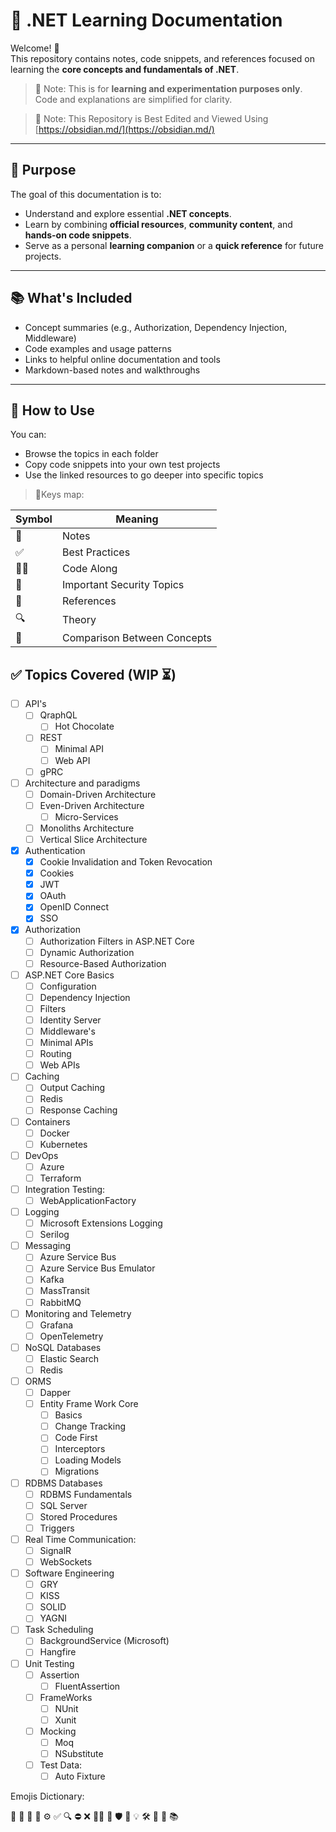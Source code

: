 # 📘 .NET Learning Documentation

Welcome! 👋  
This repository contains notes, code snippets, and references focused on learning the **core concepts and fundamentals of .NET**.


> 📌 Note: This is for **learning and experimentation purposes only**. Code and explanations are simplified for clarity.

> 📌 Note: This Repository is Best Edited and Viewed Using [https://obsidian.md/](https://obsidian.md/)


---
## 🎯 Purpose

The goal of this documentation is to:
- Understand and explore essential **.NET concepts**.
- Learn by combining **official resources**, **community content**, and **hands-on code snippets**.
- Serve as a personal **learning companion** or a **quick reference** for future projects.

---

## 📚 What's Included

- Concept summaries (e.g., Authorization, Dependency Injection, Middleware)
- Code examples and usage patterns
- Links to helpful online documentation and tools
- Markdown-based notes and walkthroughs

---

## 🚀 How to Use

You can:
- Browse the topics in each folder
- Copy code snippets into your own test projects
- Use the linked resources to go deeper into specific topics

> 📌Keys map:

| Symbol | Meaning                     |
| ------ | --------------------------- |
| 📘     | Notes                       |
| ✅      | Best Practices              |
| 🧑‍💻  | Code Along                  |
| 🚨     | Important Security Topics   |
| 🧠     | References                  |
| 🔍     | Theory                      |
| 🚀     | Comparison Between Concepts |


## ✅ Topics Covered (WIP ⏳)

- [ ] API's
	- [ ] QraphQL
		- [ ] Hot Chocolate
	- [ ] REST
		- [ ] Minimal API
		- [ ] Web API
	- [ ] gPRC
- [ ] Architecture and paradigms
	- [ ] Domain-Driven Architecture
	- [ ] Even-Driven Architecture
		- [ ] Micro-Services
	- [ ] Monoliths Architecture
	- [ ] Vertical Slice Architecture
- [x] Authentication
	- [x] Cookie Invalidation and Token Revocation
	- [x] Cookies
	- [x] JWT
	- [x] OAuth
	- [x] OpenID Connect
	- [x] SSO
- [x] Authorization
	- [ ] Authorization Filters in ASP.NET Core
	- [ ] Dynamic Authorization
	- [ ] Resource-Based Authorization
- [ ] ASP.NET Core Basics  
	- [ ] Configuration
	- [ ] Dependency Injection
	- [ ] Filters
	- [ ] Identity Server
	- [ ] Middleware's
	- [ ] Minimal APIs
	- [ ] Routing
	- [ ] Web APIs
- [ ] Caching
	- [ ] Output Caching
	- [ ] Redis
	- [ ] Response Caching
- [ ] Containers
	- [ ] Docker
	- [ ] Kubernetes
- [ ] DevOps
	- [ ] Azure
	- [ ] Terraform
- [ ] Integration Testing:
	- [ ] WebApplicationFactory
- [ ] Logging
	- [ ] Microsoft Extensions Logging
	- [ ] Serilog
- [ ] Messaging
	- [ ] Azure Service Bus
	- [ ] Azure Service Bus Emulator
	- [ ] Kafka
	- [ ] MassTransit
	- [ ] RabbitMQ
- [ ] Monitoring and Telemetry
	- [ ] Grafana
	- [ ] OpenTelemetry
- [ ] NoSQL Databases
	- [ ] Elastic Search
	- [ ] Redis
- [ ] ORMS
	- [ ] Dapper
	- [ ] Entity Frame Work Core
		- [ ] Basics
		- [ ] Change Tracking
		- [ ] Code First
		- [ ] Interceptors
		- [ ] Loading Models
		- [ ] Migrations
- [ ] RDBMS Databases 
	- [ ] RDBMS Fundamentals
	- [ ] SQL Server
	- [ ] Stored Procedures
	- [ ] Triggers
- [ ] Real Time Communication:
	- [ ] SignalR
	- [ ] WebSockets
- [ ] Software Engineering
	- [ ] GRY
	- [ ] KISS
	- [ ] SOLID
	- [ ] YAGNI
- [ ] Task Scheduling
	- [ ] BackgroundService (Microsoft)
	- [ ] Hangfire
- [ ] Unit Testing
	- [ ] Assertion
		- [ ] FluentAssertion
	- [ ] FrameWorks
		- [ ] NUnit
		- [ ] Xunit
	- [ ] Mocking
		- [ ] Moq
		- [ ] NSubstitute
	- [ ] Test Data: 
		- [ ] Auto Fixture

Emojis Dictionary:

🚨 🔐 📘 🧠 ⚙️ ✅ 🔍 ⛔ ❌ 🧑‍💻 🪪 🛡️ 🔑 💡 🛠️ 🚀  📌 📚